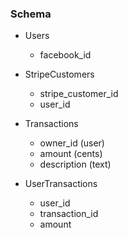 ### Schema

* Users
  * facebook_id

* StripeCustomers
  * stripe_customer_id
  * user_id

* Transactions
  * owner_id (user)
  * amount (cents)
  * description (text)

* UserTransactions
  * user_id
  * transaction_id
  * amount
